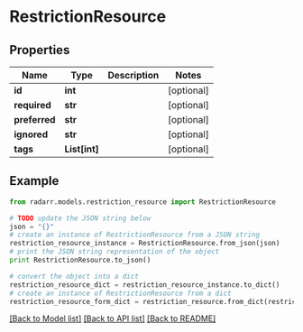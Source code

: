 # RestrictionResource


## Properties
Name | Type | Description | Notes
------------ | ------------- | ------------- | -------------
**id** | **int** |  | [optional] 
**required** | **str** |  | [optional] 
**preferred** | **str** |  | [optional] 
**ignored** | **str** |  | [optional] 
**tags** | **List[int]** |  | [optional] 

## Example

```python
from radarr.models.restriction_resource import RestrictionResource

# TODO update the JSON string below
json = "{}"
# create an instance of RestrictionResource from a JSON string
restriction_resource_instance = RestrictionResource.from_json(json)
# print the JSON string representation of the object
print RestrictionResource.to_json()

# convert the object into a dict
restriction_resource_dict = restriction_resource_instance.to_dict()
# create an instance of RestrictionResource from a dict
restriction_resource_form_dict = restriction_resource.from_dict(restriction_resource_dict)
```
[[Back to Model list]](../README.md#documentation-for-models) [[Back to API list]](../README.md#documentation-for-api-endpoints) [[Back to README]](../README.md)



